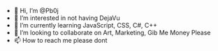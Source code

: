 - 👋 Hi, I’m @Pb0j
- 👀 I’m interested in not having DejaVu
- 🌱 I’m currently learning JavaScript, CSS, C#, C++
- 💞️ I’m looking to collaborate on Art, Marketing, Gib Me Money Please
- 📫 How to reach me please dont

<!---
Pb0j/Pb0j is a ✨ special ✨ repository because its `README.md` (this file) appears on your GitHub profile.
You can click the Preview link to take a look at your changes.
--->
